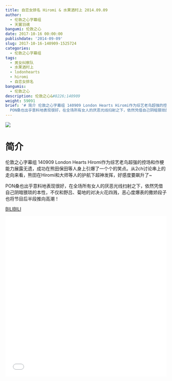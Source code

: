 ```yaml
---
title: 自恋女排名 Hiromi & 水果酒村上 2014.09.09
author:
  - 伦敦之心字幕组
  - 天翼羽魂
bangumi: 伦敦之心
date: 2017-10-16 00:00:00
publishdate: '2014-09-09'
slug: 2017-10-16-140909-1525724
categories:
  - 伦敦之心字幕组
tags:
  - 男女纠察队
  - 水果酒村上
  - lodonhearts
  - hiromi
  - 自恋女排名
bangumis:
  - 伦敦之心
description: 伦敦之心&#8226;140909
weight: 59091
brief: '# 简介 伦敦之心字幕组 140909 London Hearts Hiromi作为综艺老鸟超强的控场和作梗能力展露无遗，成功在熊田保田等人身上引爆了一个个的笑点。从2ch讨论串上的走向来看，熊田在Hiromi和大师等人的护航下超神发挥，好感度要飙升了~
  PON桑也出乎意料地表现很好，在全场所有女人的厌恶光线扫射之下，依然凭借自己阴暗猥琐的本性，不仅和野吕、菊地的对决火花四溅，恶心度爆表的撒娇段子也将节目后半段推向高潮！'
---
```


![](https://i.imgur.com/U9yDJ5s.jpg)

# 简介  
伦敦之心字幕组 140909 London Hearts Hiromi作为综艺老鸟超强的控场和作梗能力展露无遗，成功在熊田保田等人身上引爆了一个个的笑点。从2ch讨论串上的走向来看，熊田在Hiromi和大师等人的护航下超神发挥，好感度要飙升了~

PON桑也出乎意料地表现很好，在全场所有女人的厌恶光线扫射之下，依然凭借自己阴暗猥琐的本性，不仅和野吕、菊地的对决火花四溅，恶心度爆表的撒娇段子也将节目后半段推向高潮！

  [BILIBILI](https://www.bilibili.com/video/av1525724/)


<div class="vcontainer">  <iframe class='video' src="//www.bilibili.com/blackboard/player.html?aid=1525724" width="100%" height="500" frameborder="0" allowfullscreen="allowfullscreen"></iframe></div>
